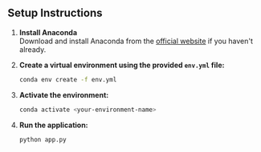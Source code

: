 ## Setup Instructions

1. **Install Anaconda**  
    Download and install Anaconda from the [official website](https://www.anaconda.com/products/distribution) if you haven't already.

2. **Create a virtual environment using the provided `env.yml` file:**
     ```bash
     conda env create -f env.yml
     ```

3. **Activate the environment:**
     ```bash
     conda activate <your-environment-name>
     ```

4. **Run the application:**
     ```bash
     python app.py
     ```